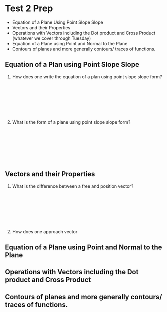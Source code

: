 # Test 2 Prep

- Equation of a Plane Using Point Slope Slope
- Vectors and their Properties
- Operations with Vectors including the Dot product and Cross Product (whatever we cover through Tuesday)
- Equation of a Plane using Point and Normal to the Plane
- Contours of planes and more generally contours/ traces of functions.

## Equation of a Plan using Point Slope Slope

1. How does one write the equation of a plan using point slope slope form?

   <br><br><br><br><br><br>

2. What is the form of a plane using point slope slope form?

   <br><br><br><br><br><br>

## Vectors and their Properties

1. What is the difference between a free and position vector?

    <br><br><br><br><br><br>

2. How does one approach vector 

## Equation of a Plane using Point and Normal to the Plane

## Operations with Vectors including the Dot product and Cross Product

## Contours of planes and more generally contours/ traces of functions.
